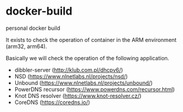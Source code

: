 # docker-build
personal docker build

It exists to check the operation of container in the ARM environment (arm32, arm64).

Basically we will check the operation of the following application.

- dibbler-server (http://klub.com.pl/dhcpv6/)
- NSD (https://www.nlnetlabs.nl/projects/nsd/)
- Unbound (https://www.nlnetlabs.nl/projects/unbound/)
- PowerDNS recursor (https://www.powerdns.com/recursor.html)
- Knot DNS resolver (https://www.knot-resolver.cz/)
- CoreDNS (https://coredns.io/)
